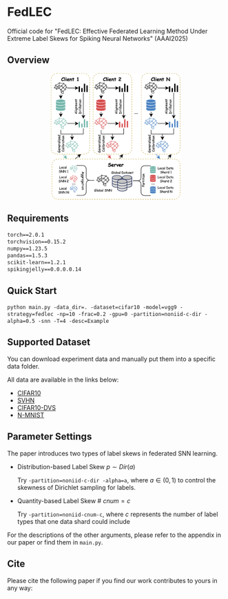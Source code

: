 # FedLEC
Official code for "FedLEC: Effective Federated Learning Method Under Extreme Label Skews for Spiking Neural Networks" (AAAI2025)

## Overview
<p align="center">
<img src="./assets/FedLAC.png" align="center" width="60%" style="margin: 0 auto">
</p>

## Requirements

```
torch==2.0.1
torchvision==0.15.2
numpy==1.23.5
pandas==1.5.3
scikit-learn==1.2.1
spikingjelly==0.0.0.0.14
```

## Quick Start

```
python main.py -data_dir=. -dataset=cifar10 -model=vgg9 -strategy=fedlec -np=10 -frac=0.2 -gpu=0 -partition=noniid-c-dir -alpha=0.5 -snn -T=4 -desc=Example
```

## Supported Dataset

You can download experiment data and manually put them into a specific data folder. 

All data are available in the links below:

- [CIFAR10](https://www.cs.toronto.edu/~kriz/cifar.html)
- [SVHN](http://ufldl.stanford.edu/housenumbers/)
- [CIFAR10-DVS](https://figshare.com/articles/dataset/CIFAR10-DVS_New/4724671)
- [N-MNIST](https://www.garrickorchard.com/datasets/n-mnist)

## Parameter Settings

The paper introduces two types of label skews in federated SNN learning.

- Distribution-based Label Skew $p\sim Dir(a)$

    Try `-partition=noniid-c-dir -alpha=a`, where $a \in (0, 1)$ to control the skewness of Dirichlet sampling for labels.

- Quantity-based Label Skew \# $cnum=c$

    Try `-partition=noniid-cnum-c`, where $c$ represents the number of label types that one data shard could include


For the descriptions of the other arguments, please refer to the appendix in our paper or find them in `main.py`.

## Cite

Please cite the following paper if you find our work contributes to yours in any way:

```

```

